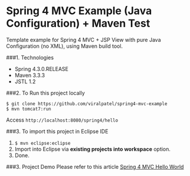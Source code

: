 # Spring 4 MVC Example (Java Configuration) + Maven Test
Template example for Spring 4 MVC + JSP View with pure Java Configuration (no XML), using Maven build tool.


###1. Technologies
* Spring 4.3.0.RELEASE
* Maven 3.3.3
* JSTL 1.2

###2. To Run this project locally
```shell
$ git clone https://github.com/viralpatel/spring4-mvc-example
$ mvn tomcat7:run
```
Access ```http://localhost:8080/spring4/hello```

###3. To import this project in Eclipse IDE
1. ```$ mvn eclipse:eclipse```
2. Import into Eclipse via **existing projects into workspace** option.
3. Done. 


###3. Project Demo
Please refer to this article [Spring 4 MVC Hello World](http://viralpatel.net/blogs/spring-4-mvc-tutorial-maven-example/)
